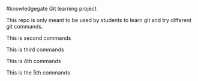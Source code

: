 #knowledgegate Git learning project

This repo is only meant to be used by students to learn git and try different git commands. 

This is second  commands  

This is third  commands

This is  4th commands

This is the 5th commands
